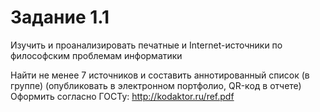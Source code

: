 # Задание 1.1

Изучить и проанализировать печатные и Internet-источники по философским проблемам информатики

Найти не менее 7 источников и составить аннотированный список (в группе) (опубликовать в электронном портфолио, QR-код в отчете)
Оформить согласно ГОСТу:
http://kodaktor.ru/ref.pdf

